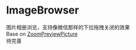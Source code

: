 # ImageBrowser
图片相册浏览，支持像微信那样的下拉拖拽关闭的效果</br>
Base on [ZoomPreviewPicture](https://github.com/yangchaojiang/ZoomPreviewPicture) </br>
待完善
